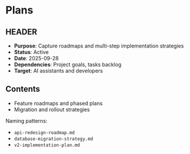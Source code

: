 # Plans

## HEADER
- **Purpose**: Capture roadmaps and multi-step implementation strategies
- **Status**: Active
- **Date**: 2025-09-28
- **Dependencies**: Project goals, tasks backlog
- **Target**: AI assistants and developers

## Contents
- Feature roadmaps and phased plans
- Migration and rollout strategies

Naming patterns:
- `api-redesign-roadmap.md`
- `database-migration-strategy.md`
- `v2-implementation-plan.md`

